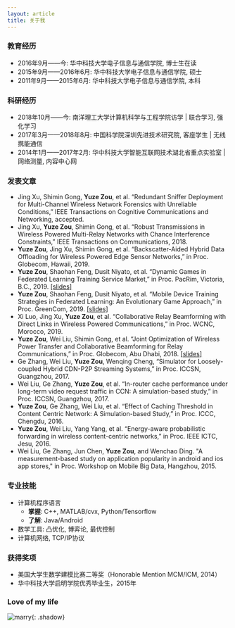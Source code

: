 ```yaml
---
layout: article
title: 关于我
---
```


### 教育经历

- 2016年9月——今: 华中科技大学电子信息与通信学院, 博士生在读
- 2015年9月——2016年6月: 华中科技大学电子信息与通信学院, 硕士
- 2011年9月——2015年6月: 华中科技大学电子信息与通信学院, 本科

### 科研经历

- 2018年10月——今: 南洋理工大学计算机科学与工程学院访学 \| 联合学习, 强化学习
- 2017年3月——2018年8月: 中国科学院深圳先进技术研究院, 客座学生 \| 无线携能通信
- 2014年1月——2017年2月: 华中科技大学智能互联网技术湖北省重点实验室 \| 网络测量, 内容中心网

### 发表文章

- Jing Xu, Shimin Gong, **Yuze Zou**, et al. “Redundant Sniffer Deployment for Multi-Channel Wireless Network Forensics with Unreliable Conditions,” IEEE Transactions on Cognitive Communications and Networking, accepted.  
- Jing Xu, **Yuze Zou**, Shimin Gong, et al. “Robust Transmissions in Wireless Powered Multi-Relay Networks with Chance Interference Constraints,” IEEE Transactions on Communications, 2018.
- **Yuze Zou**, Jing Xu, Shimin Gong, et al. “Backscatter-Aided Hybrid Data Offloading for Wireless Powered Edge Sensor Networks,” in Proc. Globecom, Hawaii, 2019.    
- **Yuze Zou**, Shaohan Feng, Dusit Niyato, et al. “Dynamic Games in Federated Learning Training Service Market,” in Proc. PacRim, Victoria, B.C., 2019. [\[slides\]](assets/slides/PacRim'19-dynamic-games.pdf)  
- **Yuze Zou**, Shaohan Feng, Dusit Niyato, et al. “Mobile Device Training Strategies in Federated Learning: An Evolutionary Game Approach,” in Proc. GreenCom, 2019. [\[slides\]](assets/slides/GreenCom'19-evolutionary-game.pdf)  
- Xi Luo, Jing Xu, **Yuze Zou**, et al. “Collaborative Relay Beamforming with Direct Links in Wireless Powered Communications,” in Proc. WCNC, Morocco, 2019.  
- **Yuze Zou**, Wei Liu, Shimin Gong, et al. “Joint Optimization of Wireless Power Transfer and Collaborative Beamforming for Relay Communications,” in Proc. Globecom, Abu Dhabi, 2018. [\[slides\]](assets/slides/GC'18-workshop-ps-relay.pdf)  
- Ge Zhang, Wei Liu, **Yuze Zou**, Wenqing Cheng, “Simulator for Loosely-coupled Hybrid CDN-P2P Streaming Systems,” in Proc. ICCSN, Guangzhou, 2017.  
- Wei Liu, Ge Zhang, **Yuze Zou**, et al. “In-router cache performance under long-term video request traffic in CCN: A simulation-based study,” in Proc. ICCSN, Guangzhou, 2017.  
- **Yuze Zou**, Ge Zhang, Wei Liu, et al. “Effect of Caching Threshold in Content Centric Network: A Simulation-based Study,” in Proc. ICCC, Chengdu, 2016.  
- **Yuze Zou**, Wei Liu, Yang Yang, et al. “Energy-aware probabilistic forwarding in wireless content-centric networks,” in Proc. IEEE ICTC, Jesu, 2016.  
- Wei Liu, Ge Zhang, Jun Chen, **Yuze Zou**, and Wenchao Ding. "A measurement-based study on application popularity in android and ios app stores," in Proc. Workshop on Mobile Big Data, Hangzhou, 2015.  

### 专业技能

- 计算机程序语言
	- **掌握**: C++, MATLAB/cvx, Python/Tensorflow
	- **了解**: Java/Android
- 数学工具: 凸优化, 博弈论, 最优控制
- 计算机网络, TCP/IP协议

### 获得奖项

- 美国大学生数学建模比赛二等奖（Honorable Mention MCM/ICM, 2014）  
- 华中科技大学启明学院优秀毕业生，2015年

### Love of my life

![marry](https://user-images.githubusercontent.com/16682999/63209475-d2ff5900-c113-11e9-9fe2-a7535cafa22c.JPG){: .shadow}